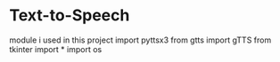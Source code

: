 # Text-to-Speech
module i used in this project 
import pyttsx3
from gtts import gTTS
from tkinter import *
import os
